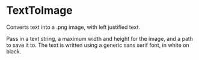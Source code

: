 # TextToImage
Converts text into a .png image, with left justified text.

Pass in a text string, a maximum width and height for the image, and a path to save it to. The text is written using a generic sans serif font, in white on black.
